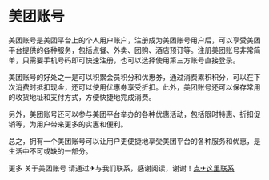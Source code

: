 # 美团账号

美团账号是美团平台上的个人用户账户，注册成为美团账号用户后，可以享受美团平台提供的各种服务，包括点餐、外卖、团购、酒店预订等。注册美团账号非常简单，只需要手机号码即可快速注册，也可以选择使用第三方账号直接登录。

美团账号的好处之一是可以积累会员积分和优惠券，通过消费累积积分，可以在下次消费时抵扣现金，还可以使用优惠券享受折扣。此外，美团账号还可以保存常用的收货地址和支付方式，方便快捷地完成消费。

另外，美团账号还可以参与美团平台举办的各种优惠活动，包括限时特惠、折扣促销等，为用户带来更多的实惠和便利。

总之，拥有一个美团账号可以让用户更便捷地享受美团平台的各种服务和优惠，是生活中不可或缺的一部分。

更多 关于美团账号 请通过✈与我们联系，感谢阅读，谢谢！[点✈这里联系](https://c.k02.cc)